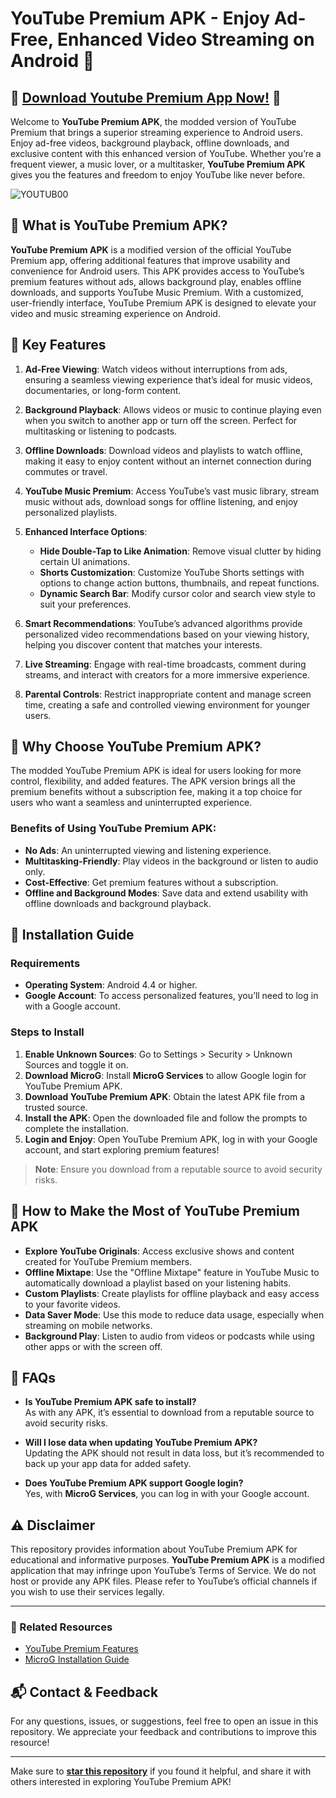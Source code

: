 # YouTube Premium APK - Enjoy Ad-Free, Enhanced Video Streaming on Android 📲

## 🎉 [Download Youtube Premium App Now!](https://modfyp.com/youtube/) 🎉

Welcome to **YouTube Premium APK**, the modded version of YouTube Premium that brings a superior streaming experience to Android users. Enjoy ad-free videos, background playback, offline downloads, and exclusive content with this enhanced version of YouTube. Whether you’re a frequent viewer, a music lover, or a multitasker, **YouTube Premium APK** gives you the features and freedom to enjoy YouTube like never before.

![YOUTUB00](https://github.com/user-attachments/assets/03a590c2-5796-4602-ae94-9f6c31c808d2)

## 🎉 What is YouTube Premium APK?

**YouTube Premium APK** is a modified version of the official YouTube Premium app, offering additional features that improve usability and convenience for Android users. This APK provides access to YouTube’s premium features without ads, allows background play, enables offline downloads, and supports YouTube Music Premium. With a customized, user-friendly interface, YouTube Premium APK is designed to elevate your video and music streaming experience on Android.

## 📌 Key Features

1. **Ad-Free Viewing**: Watch videos without interruptions from ads, ensuring a seamless viewing experience that’s ideal for music videos, documentaries, or long-form content.
   
2. **Background Playback**: Allows videos or music to continue playing even when you switch to another app or turn off the screen. Perfect for multitasking or listening to podcasts.

3. **Offline Downloads**: Download videos and playlists to watch offline, making it easy to enjoy content without an internet connection during commutes or travel.

4. **YouTube Music Premium**: Access YouTube’s vast music library, stream music without ads, download songs for offline listening, and enjoy personalized playlists.

5. **Enhanced Interface Options**:
   - **Hide Double-Tap to Like Animation**: Remove visual clutter by hiding certain UI animations.
   - **Shorts Customization**: Customize YouTube Shorts settings with options to change action buttons, thumbnails, and repeat functions.
   - **Dynamic Search Bar**: Modify cursor color and search view style to suit your preferences.

6. **Smart Recommendations**: YouTube’s advanced algorithms provide personalized video recommendations based on your viewing history, helping you discover content that matches your interests.

7. **Live Streaming**: Engage with real-time broadcasts, comment during streams, and interact with creators for a more immersive experience.

8. **Parental Controls**: Restrict inappropriate content and manage screen time, creating a safe and controlled viewing environment for younger users.

## 🚀 Why Choose YouTube Premium APK?

The modded YouTube Premium APK is ideal for users looking for more control, flexibility, and added features. The APK version brings all the premium benefits without a subscription fee, making it a top choice for users who want a seamless and uninterrupted experience.

### Benefits of Using YouTube Premium APK:
- **No Ads**: An uninterrupted viewing and listening experience.
- **Multitasking-Friendly**: Play videos in the background or listen to audio only.
- **Cost-Effective**: Get premium features without a subscription.
- **Offline and Background Modes**: Save data and extend usability with offline downloads and background playback.

## 🔧 Installation Guide

### Requirements
- **Operating System**: Android 4.4 or higher.
- **Google Account**: To access personalized features, you’ll need to log in with a Google account.

### Steps to Install
1. **Enable Unknown Sources**: Go to Settings > Security > Unknown Sources and toggle it on.
2. **Download MicroG**: Install **MicroG Services** to allow Google login for YouTube Premium APK.
3. **Download YouTube Premium APK**: Obtain the latest APK file from a trusted source.
4. **Install the APK**: Open the downloaded file and follow the prompts to complete the installation.
5. **Login and Enjoy**: Open YouTube Premium APK, log in with your Google account, and start exploring premium features!

> **Note**: Ensure you download from a reputable source to avoid security risks.

## 🎥 How to Make the Most of YouTube Premium APK

- **Explore YouTube Originals**: Access exclusive shows and content created for YouTube Premium members.
- **Offline Mixtape**: Use the "Offline Mixtape" feature in YouTube Music to automatically download a playlist based on your listening habits.
- **Custom Playlists**: Create playlists for offline playback and easy access to your favorite videos.
- **Data Saver Mode**: Use this mode to reduce data usage, especially when streaming on mobile networks.
- **Background Play**: Listen to audio from videos or podcasts while using other apps or with the screen off.

## 📝 FAQs

- **Is YouTube Premium APK safe to install?**  
  As with any APK, it’s essential to download from a reputable source to avoid security risks.

- **Will I lose data when updating YouTube Premium APK?**  
  Updating the APK should not result in data loss, but it’s recommended to back up your app data for added safety.

- **Does YouTube Premium APK support Google login?**  
  Yes, with **MicroG Services**, you can log in with your Google account.

## ⚠️ Disclaimer

This repository provides information about YouTube Premium APK for educational and informative purposes. **YouTube Premium APK** is a modified application that may infringe upon YouTube’s Terms of Service. We do not host or provide any APK files. Please refer to YouTube’s official channels if you wish to use their services legally.

---

### 🔗 Related Resources
- [YouTube Premium Features](https://www.youtube.com/premium)
- [MicroG Installation Guide](https://microg.org/)

## 📬 Contact & Feedback

For any questions, issues, or suggestions, feel free to open an issue in this repository. We appreciate your feedback and contributions to improve this resource!

---

Make sure to **[star this repository](https://github.com/Sprunki-Incredibox)** if you found it helpful, and share it with others interested in exploring YouTube Premium APK!
